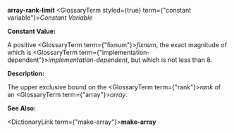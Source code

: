 **array-rank-limit** <GlossaryTerm styled={true} term={"constant variable"}><i>Constant Variable</i></GlossaryTerm> 



**Constant Value:** 



A positive <GlossaryTerm  term={"fixnum"}><i>fixnum</i></GlossaryTerm>, the exact magnitude of which is <GlossaryTerm  term={"implementation-dependent"}><i>implementation-dependent</i></GlossaryTerm>, but which is not less than 8. 



**Description:** 



The upper exclusive bound on the <GlossaryTerm  term={"rank"}><i>rank</i></GlossaryTerm> of an <GlossaryTerm  term={"array"}><i>array</i></GlossaryTerm>. 



**See Also:** 



<DictionaryLink  term={"make-array"}><b>make-array</b></DictionaryLink> 



